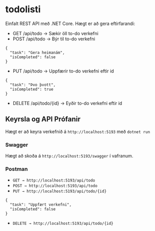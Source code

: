 # todolisti
Einfalt REST API með .NET Core. Hægt er að gera eftirfarandi:

- GET /api/todo → Sækir öll to-do verkefni
- POST /api/todo → Býr til to-do verkefni
```
{
  "task": "Gera heimanám",
  "isCompleted": false
}
```
- PUT /api/todo → Uppfærir to-do verkefni eftir id
```
{
  "task": "Þvo þvott",
  "isCompleted": true
}
```
- DELETE /api/todo/{id} → Eyðir to-do verkefni eftir id

## Keyrsla og API Prófanir
Hægt er að keyra verkefnið á `http://localhost:5193` með `dotnet run`

### Swagger
Hægt að skoða á `http://localhost:5193/swagger` í vafranum.

### Postman
- `GET → http://localhost:5193/api/todo`
- `POST → http://localhost:5193/api/todo`
- `PUT → http://localhost:5193/api/todo/{id}`
```
{
  "task": "Uppfært verkefni",
  "isCompleted": false
}
```
- `DELETE → http://localhost:5193/api/todo/{id}`

